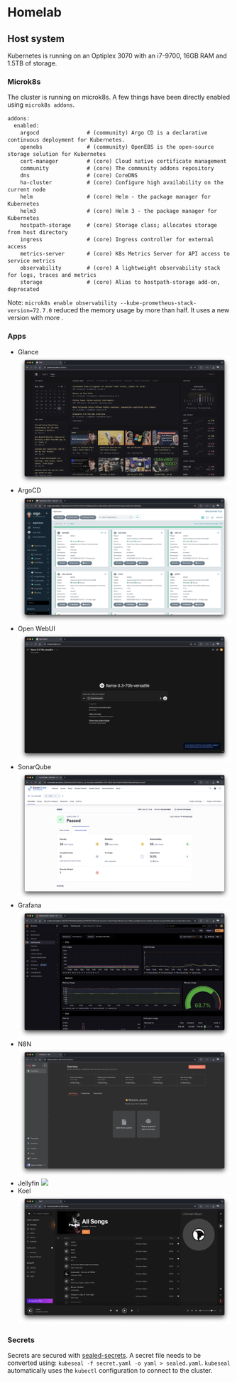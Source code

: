 # Homelab

## Host system
Kubernetes is running on an Optiplex 3070 with an i7-9700, 16GB RAM and 1.5TB of storage.

### Microk8s
The cluster is running on microk8s. A few things have been directly enabled using `microk8s addons`.

```
addons:
  enabled:
    argocd               # (community) Argo CD is a declarative continuous deployment for Kubernetes.
    openebs              # (community) OpenEBS is the open-source storage solution for Kubernetes
    cert-manager         # (core) Cloud native certificate management
    community            # (core) The community addons repository
    dns                  # (core) CoreDNS
    ha-cluster           # (core) Configure high availability on the current node
    helm                 # (core) Helm - the package manager for Kubernetes
    helm3                # (core) Helm 3 - the package manager for Kubernetes
    hostpath-storage     # (core) Storage class; allocates storage from host directory
    ingress              # (core) Ingress controller for external access
    metrics-server       # (core) K8s Metrics Server for API access to service metrics
    observability        # (core) A lightweight observability stack for logs, traces and metrics
    storage              # (core) Alias to hostpath-storage add-on, deprecated
```

Note: `microk8s enable observability --kube-prometheus-stack-version=72.7.0` reduced the memory usage by more than half. It uses a new version with more .


### Apps
- Glance ![](screenshots/glance.png)
- ArgoCD ![](screenshots/argocd.png)
- Open WebUI ![](screenshots/open-webui.png)
- SonarQube ![](screenshots/sonarqube.png)
- Grafana ![](screenshots/grafana.png)
- N8N ![](screenshots/n8n.png)
- Jellyfin ![](screenshots/jellyfin.png)
- Koel ![](screenshots/koel.png)

### Secrets
Secrets are secured with [sealed-secrets](https://github.com/bitnami-labs/sealed-secrets). A secret file needs to be converted using: `kubeseal -f secret.yaml -o yaml > sealed.yaml`. `kubeseal` automatically uses the `kubectl` configuration to connect to the cluster.
